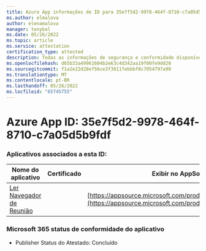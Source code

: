 ```yaml
---
title: Azure App informações de ID para 35e7f5d2-9978-464f-8710-c7a05d5b9fdf
ms.author: elmalova
author: elenamalova
manager: tonybal
ms.date: 05/26/2022
ms.topic: article
ms.service: attestation
certification_type: attested
description: Todas as informações de segurança e conformidade disponíveis para 35e7f5d2-9978-464f-8710-c7a05d5b9fdf.
ms.openlocfilehash: d65b33a49961604b2e63c4d342aa19f00fe9dd20
ms.sourcegitcommit: f1a2e22d28ef56ce3f3811febbbf8c7054797a98
ms.translationtype: MT
ms.contentlocale: pt-BR
ms.lasthandoff: 05/26/2022
ms.locfileid: "65745755"
---
```

# <a name="azure-app-id-35e7f5d2-9978-464f-8710-c7a05d5b9fdf"></a>Azure App ID: 35e7f5d2-9978-464f-8710-c7a05d5b9fdf


### <a name="apps-associated-with-this-id"></a>Aplicativos associados a esta ID:
| **Nome do aplicativo** | **Certificado** | **Exibir no AppSource** |
|--------------|---------------|-----------------------|
| [Ler Navegador de Reunião](../forward/WA200003896.md) |  | [https://appsource.microsoft.com/product/office/WA200003896](https://appsource.microsoft.com/product/office/WA200003896) |

### <a name="microsoft-365-app-compliance-status"></a>Microsoft 365 status de conformidade do aplicativo
- Publisher Status do Atestado: Concluído

